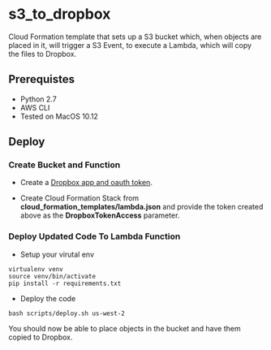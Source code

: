 # s3_to_dropbox

Cloud Formation template that sets up a S3 bucket which, when objects are placed in it,
will trigger a S3 Event, to execute a Lambda, which will copy the files to Dropbox.

## Prerequistes

* Python 2.7
* AWS CLI
* Tested on MacOS 10.12

## Deploy

### Create Bucket and Function

* Create a [Dropbox app and oauth token](https://blogs.dropbox.com/developers/2014/05/generate-an-access-token-for-your-own-account/).

* Create Cloud Formation Stack from **cloud_formation_templates/lambda.json** and provide the 
token created above as the **DropboxTokenAccess** parameter.

### Deploy Updated Code To Lambda Function

* Setup your virutal env

```shell
virtualenv venv
source venv/bin/activate
pip install -r requirements.txt
```

* Deploy the code

```
bash scripts/deploy.sh us-west-2
```

You should now be able to place objects in the bucket and have them copied to Dropbox.
